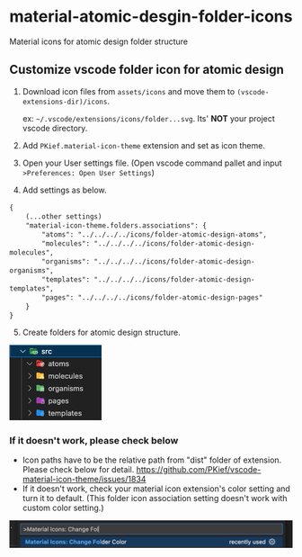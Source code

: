 # material-atomic-desgin-folder-icons

Material icons for atomic design folder structure

## Customize vscode folder icon for atomic design

1. Download icon files from `assets/icons` and move them to `(vscode-extensions-dir)/icons`.

   ex: `~/.vscode/extensions/icons/folder...svg`. Its' **NOT** your project vscode directory.

2. Add `PKief.material-icon-theme` extension and set as icon theme.

3. Open your User settings file. (Open vscode command pallet and input `>Preferences: Open User Settings`)

4. Add settings as below.

```
{
    (...other settings)
    "material-icon-theme.folders.associations": {
        "atoms": "../../../../icons/folder-atomic-design-atoms",
        "molecules": "../../../../icons/folder-atomic-design-molecules",
        "organisms": "../../../../icons/folder-atomic-design-organisms",
        "templates": "../../../../icons/folder-atomic-design-templates",
        "pages": "../../../../icons/folder-atomic-design-pages"
    }
}
```

5. Create folders for atomic design structure.
<img src="https://github.com/gooodev/material-atomic-desgin-folder-icons/blob/main/assets/readme/folder.png" alt="screenshot of vscode file explorer">

### If it doesn't work, please check below
- Icon paths have to be the relative path from "dist" folder of extension. Please check below for detail.
https://github.com/PKief/vscode-material-icon-theme/issues/1834
- If it doesn't work, check your material icon extension's color setting and turn it to default. (This folder icon association setting doesn't work with custom color setting.)
<img src="https://github.com/gooodev/material-atomic-desgin-folder-icons/blob/main/assets/readme/change-color.png" alt="screenshot of changing extensions color">
